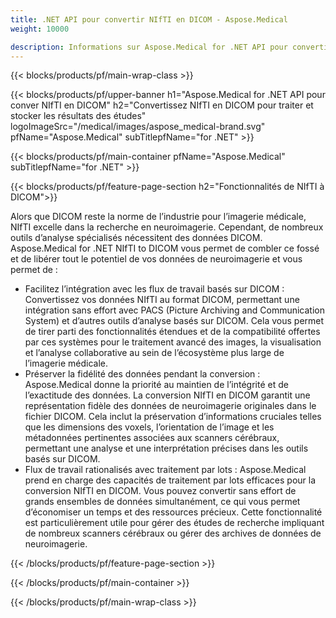 ```yaml
---
title: .NET API pour convertir NIfTI en DICOM - Aspose.Medical
weight: 10000

description: Informations sur Aspose.Medical for .NET API pour convertir NIfTI en DICOM
---
```


{{< blocks/products/pf/main-wrap-class >}}

{{< blocks/products/pf/upper-banner h1="Aspose.Medical for .NET API pour conver NIfTI en DICOM" h2="Convertissez NIfTI en DICOM pour traiter et stocker les résultats des études" logoImageSrc="/medical/images/aspose_medical-brand.svg" pfName="Aspose.Medical" subTitlepfName="for .NET" >}}

{{< blocks/products/pf/main-container pfName="Aspose.Medical" subTitlepfName="for .NET" >}}

{{< blocks/products/pf/feature-page-section h2="Fonctionnalités de NIfTI à DICOM">}}

<p>Alors que DICOM reste la norme de l’industrie pour l’imagerie médicale, NIfTI excelle dans la recherche en neuroimagerie. Cependant, de nombreux outils d’analyse spécialisés nécessitent des données DICOM. Aspose.Medical for .NET NIfTI to DICOM vous permet de combler ce fossé et de libérer tout le potentiel de vos données de neuroimagerie et vous permet de :</p>

<ul>
<li>Facilitez l’intégration avec les flux de travail basés sur DICOM : Convertissez vos données NIfTI au format DICOM, permettant une intégration sans effort avec PACS (Picture Archiving and Communication System) et d’autres outils d’analyse basés sur DICOM. Cela vous permet de tirer parti des fonctionnalités étendues et de la compatibilité offertes par ces systèmes pour le traitement avancé des images, la visualisation et l’analyse collaborative au sein de l’écosystème plus large de l’imagerie médicale.</li>
<li>Préserver la fidélité des données pendant la conversion : Aspose.Medical donne la priorité au maintien de l’intégrité et de l’exactitude des données. La conversion NIfTI en DICOM garantit une représentation fidèle des données de neuroimagerie originales dans le fichier DICOM. Cela inclut la préservation d’informations cruciales telles que les dimensions des voxels, l’orientation de l’image et les métadonnées pertinentes associées aux scanners cérébraux, permettant une analyse et une interprétation précises dans les outils basés sur DICOM.</li>
<li>Flux de travail rationalisés avec traitement par lots : Aspose.Medical prend en charge des capacités de traitement par lots efficaces pour la conversion NIfTI en DICOM. Vous pouvez convertir sans effort de grands ensembles de données simultanément, ce qui vous permet d’économiser un temps et des ressources précieux. Cette fonctionnalité est particulièrement utile pour gérer des études de recherche impliquant de nombreux scanners cérébraux ou gérer des archives de données de neuroimagerie.</li>
</ul>

{{< /blocks/products/pf/feature-page-section >}}

{{< /blocks/products/pf/main-container >}}

{{< /blocks/products/pf/main-wrap-class >}}